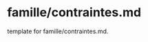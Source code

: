 # famille/contraintes.md 
 
<span class="fixme template"> template for famille/contraintes.md.</span>
